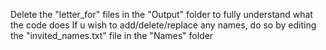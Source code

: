 Delete the "letter_for" files in the "Output" folder to fully understand what the code does
If u wish to add/delete/replace any names, do so by editing the "invited_names.txt" file in the "Names" folder
